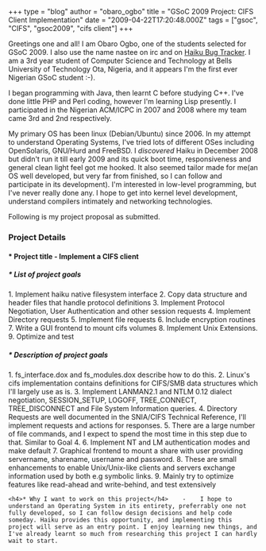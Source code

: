 +++
type = "blog"
author = "obaro_ogbo"
title = "GSoC 2009 Project: CIFS Client Implementation"
date = "2009-04-22T17:20:48.000Z"
tags = ["gsoc", "CIFS", "gsoc2009", "cifs client"]
+++

Greetings one and all!
I am Obaro Ogbo, one of the students selected for GSoC 2009. I also use the name nastee on irc and on <a href=http://dev.haiku-os.org>Haiku Bug Tracker</a>. I am a 3rd year student of Computer Science and Technology at Bells University of Technology Ota, Nigeria, and it appears I'm the first ever Nigerian GSoC student :-).

I began programming with Java, then learnt C before studying C++. I've done little PHP and Perl coding, however I'm learning Lisp presently. I participated in the Nigerian ACM/ICPC in 2007 and 2008 where my team came 3rd and 2nd respectively.

My primary OS has been linux (Debian/Ubuntu) since 2006. In my attempt to understand Operating Systems, I've tried lots of different OSes including OpenSolaris, GNU/Hurd and FreeBSD. I *discovered* Haiku in December 2008 but didn't run it till early 2009 and its quick boot time, responsiveness and general clean light feel got me hooked. It also seemed tailor made for me(an OS well developed, but very far from finished, so I can follow and participate in its development). I'm interested in low-level programming, but I've never really done any. I hope to get into kernel level development, understand compilers intimately and networking technologies.

Following is my project proposal as submitted.

<h3>Project Details</h3>
    <h4>* Project title    -    Implement a CIFS client</h4>
    <h5>* List of project goals</h5>
         1. Implement haiku native filesystem interface
         2. Copy data structure and header files that handle protocol definitions
         3. Implement Protocol Negotiation, User Authentication and other session requests
         4. Implement Directory requests
         5. Implement file requests
         6. Include encryption routines
         7. Write a GUI frontend to mount cifs volumes
         8. Implement Unix Extensions.
         9. Optimize and test
    <h5>* Description of project goals</h5>
         1. fs_interface.dox and fs_modules.dox describe how to do this.
         2. Linux's cifs implementation contains definitions for CIFS/SMB data structures which I'll largely use as is.
         3. Implement LANMAN2.1 and NTLM 0.12 dialect negotiation, SESSION_SETUP, LOGOFF, TREE_CONNECT, TREE_DISCONNECT and File System Information queries.
         4. Directory Requests are well documented in the SNIA/CIFS Technical Reference, I'll implement requests and actions for responses.
         5. There are a large number of file commands, and I expect to spend the most time in this step due to that. Similar to Goal 4.
         6. Implement NT and LM authentication modes and make default
         7. Graphical frontend to mount a share with user providing servername, sharename, username and password.
         8. These are small enhancements to enable Unix/Unix-like clients and servers exchange information used by both e.g symbolic links.
         9. Mainly try to optimize features like read-ahead and write-behind, and test extensively

    <h4>* Why I want to work on this project</h4>    -    I hope to understand an Operating System in its entirety, preferrably one not fully developed, so I can follow design decisions and help code someday. Haiku provides this opportunity, and implementing this project will serve as an entry point. I enjoy learning new things, and I've already learnt so much from researching this project I can hardly wait to start.
